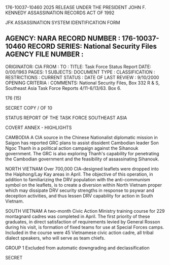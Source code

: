 176-10037-10460 2025 RELEASE UNDER THE PRESIDENT JOHN F. KENNEDY ASSASSINATION RECORDS ACT OF 1992

JFK ASSASSINATION SYSTEM
IDENTIFICATION FORM

AGENCY: NARA
RECORD NUMBER : 176-10037-10460
RECORD SERIES: National Security Files
AGENCY FILE NUMBER :
----------------------------------------------------------------------------------------------------------------------
ORIGINATOR: CIA
FROM :
TO :
TITLE: Task Force Status Report
DATE: 0/00/1963
PAGES: 1
SUBJECTS:
DOCUMENT TYPE :
CLASSIFICATION :
RESTRICTIONS :
CURRENT STATUS :
DATE OF LAST REVIEW : 9/10/2000
OPENING CRITERIA :
COMMENTS: National Security Files, Box 332 R & S, Southeast Asia Task Force
Reports 4/11-6/13/63. Box 6.

176 (15)

SECRET
COPY / OF 10

STATUS REPORT
OF THE
TASK FORCE SOUTHEAST ASIA

COVERT ANNEX - HIGHLIGHTS

CAMBODIA
A CIA source in the Chinese Nationalist
diplomatic mission in Saigon has reported
GRC plans to assist dissident Cambodian
leader Son Ngoc Thanh in a political action
campaign against the Sihanouk government.
The GRC is also exploring Thanh's capability
for penetrating the Cambodian government and
the feasibility of assassinating Sihanouk.

NORTH VIETNAM
Over 700,000 CIA-designed leaflets were dropped
into the Haiphong/Lay Kay areas in April. The
objective of this operation, in addition to familiarizing
the DRV population with the anti-communism symbol
on the leaflets, is to create a diversion within North
Vietnam proper which may dissipate DRV security
strengths in response to psywar and deception
activities, and thus lessen DRV capability for action
in South Vietnam.

SOUTH VIETNAM
A two-month Civic Action Ministry training course
for 229 montagnard cadres was completed in April.
The first priority of these graduates, in direct
satisfaction of requirements levied by General Rosson
during his visit, is formation of fixed teams for use
at Special Forces camps. Included in the course
were 45 Vietnamese civic action cadre, all tribal
dialect speakers, who will serve as team chiefs.

GROUP 1
Excluded from automatic
downgrading and declassification

SECRET
